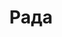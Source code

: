 --- 
title: "Рада" 
site: "www.radarielt.com.ua" 
town: "Керчь" 
tel: ["+7 978 731 1918, +38 (06561) 2-14-23, 2-15-06"] 
address: "Россия, АР Крым, г. Керчь, ул. Свердлова, 31, оф. 120, г. Керчь, Советская 15" 
mail: "radarielt@mail.ru, radazem@mail.ru" 
--- 
